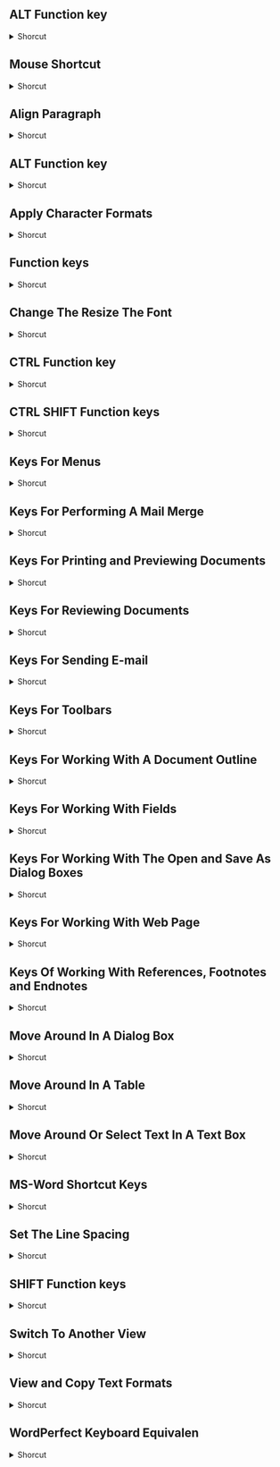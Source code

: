 </details>

## ALT Function key
<details>
           <summary>Shorcut</summary>

Shortcut | Description
------------ | -------------
Shift + F4 | Find next match | 
</details>

## Mouse Shortcut
<details>
           <summary>Shorcut</summary>

Shortcut | Description
------------ | -------------
Click, hold, and drag | Selects text from where you click and hold to the point you drag and let go. | 
Ctrl + Mouse wheel | Zooms in and out of document. | 
Double-click | If double-clicking a word, selects the complete word. | 
Triple-click | Selects the line or paragraph of the text where the mouse is triple-clicked. | 
</details>

## Align Paragraph
<details>
           <summary>Shorcut</summary>

Shortcut | Description
------------ | -------------
Ctrl + E | Center a paragraph | 
Ctrl + J | Justify a paragraph | 
Ctrl + L | Left align a paragraph | 
Ctrl + M | Indent a paragraph from the left | 
Ctrl + Q | Remove paragraph formatting | 
Ctrl + R | Right align a paragraph | 
Ctrl + Shift + M | Remove a paragraph indent from the left | 
Ctrl + Shift + T | Reduce a handing indent | 
Ctrl + T | Create a handing indent | 
</details>

## ALT Function key
<details>
           <summary>Shorcut</summary>

Shortcut | Description
------------ | -------------
Alt + F1 | Go to the next field | 
Alt + F10 | Maximize the program window | 
Alt + F11 | Display Microsoft Visual Basic code | 
Alt + F3 | Create an auto text entry | 
Alt + F4 | Quit Word. | 
Alt + F5 | Restore the program window size | 
Alt + F7 | Find the next misspelling or grammatical error. The Check spelling as you type check box must be selected. | 
Alt + F8 | Run a macro | 
Alt + F9 | Switch between all field codes and their results | 
</details>

## Apply Character Formats
<details>
           <summary>Shorcut</summary>

Shortcut | Description
------------ | -------------
Ctrl + = | Apply subscript formatting | 
Ctrl + B | Apply bold Formatting | 
Ctrl + D | Change the formatting of characters | 
Ctrl + I | Apply italic formatting | 
Ctrl + Shift + + | Apply superscript formatting(automatic spacing). | 
Ctrl + Shift + A | Format letters as all capital | 
Ctrl + Shift + D | Double-Underline text | 
Ctrl + Shift + H | Apply Hidden text formatting | 
Ctrl + Shift + K | Format letters as small capitals | 
Ctrl + Shift + Q | Change the selection to the Symbol font | 
Ctrl + Shift + W | Underline words but not spaces | 
Ctrl + U | Apply Underline formatting | 
Shift + F3 | Change the case of letters | 
</details>

## Function keys
<details>
           <summary>Shorcut</summary>

Shortcut | Description
------------ | -------------
F1 | Get online help or the Office Assistant. | 
F10 | Activate the menu bar | 
F11 | Go to the next field | 
F12 | Choose the Save As command(File menu) | 
F2 | Move text or graphics | 
F3 | Insert an AutoText Entry | 
F4 | Repeat the last action | 
F5 | Choose the Go To command (Edit menu) | 
F6 | Go to next pane or frame | 
F7 | Choose the Spelling command (Tool menu) | 
F8 | Extend a selection | 
F9 | Update selected fields | 
</details>

## Change The Resize The Font
<details>
           <summary>Shorcut</summary>

Shortcut | Description
------------ | -------------
Ctrl + [ | Decrease the font size by 1 point | 
Ctrl + ] | Increase the font size by 1 point | 
Ctrl + Shift + < | Decrease the font size | 
Ctrl + Shift + > | Increase the font size | 
Ctrl + Shift + P | Change the font size | 
Ctrl + Shift +F | Change the font | 
</details>

## CTRL Function key
<details>
           <summary>Shorcut</summary>

Shortcut | Description
------------ | -------------
Ctrl + F10 | Maximize the document window | 
Ctrl + F11 | Lock a field | 
Ctrl + F12 | Choose the Open command (File menu) | 
Ctrl + F2 | Choose the Print Preview Command (File menu). | 
Ctrl + F3 | Cut to the spike | 
Ctrl + F4 | Close the window | 
Ctrl + F5 | Restore the document window size | 
Ctrl + F6 | Go to the next window | 
Ctrl + F7 | Choose the Move command | 
Ctrl + F8 | Choose the size command (document control menu). | 
Ctrl + F9 | Insert an empty field | 
</details>

## CTRL SHIFT Function keys
<details>
           <summary>Shorcut</summary>

Shortcut | Description
------------ | -------------
Ctrl + Shift + F10 | Activate the ruler | 
Ctrl + Shift + F10 | Choose the Print command (File menu) | 
Ctrl + Shift + F11 | Unlock a field | 
Ctrl + Shift + F3 | Insert the contents of the Spike | 
Ctrl + Shift + F5 | Edit a bookmark | 
Ctrl + Shift + F6 | Go to the previous window | 
Ctrl + Shift + F7 | Update linked information in a Word source document | 
Ctrl + Shift + F8 | Extend a selection or block( then press an arrow key) | 
Ctrl + Shift + F9 | Unlink a field | 

</details>

## Keys For Menus
<details>
           <summary>Shorcut</summary>

Shortcut | Description
------------ | -------------
Alt | Close the visible menu; and submenu at the same time | 
Alt + Spacebar | Show the program icon menu ( on the program title bar). | 
Esc | Close the visible menu; or, with a submenu visible, close the submenu only | 
F10 | Make the menu bar | 
Home or End | Select the first or last command on the menu or submenu | 
</details>

## Keys For Performing A Mail Merge
<details>
           <summary>Shorcut</summary>

Shortcut | Description
------------ | -------------
Alt + Shift + E | Edit a mail-merge data document | 
Alt + Shift + F | Insert a merge field | 
Alt + Shift + K | Preview a mail merge | 
Alt + Shift + M | Print the merged document | 
Alt + Shift + N | Merge a document | 

</details>

## Keys For Printing and Previewing Documents
<details>
           <summary>Shorcut</summary>

Shortcut | Description
------------ | -------------
Alt + Ctrl + I | Switch in or out of Print Preview | 
Arrow Keys | Move around the preview page when zoomed out | 
Ctrl + End | Move to the last preview page when zoomed out | 
Ctrl + Home | Move to the first preview page when zoomed out | 
Ctrl + P | Print a document | 
Page Up or DOWN | move by one preview page when zoomed out | 
</details>

## Keys For Reviewing Documents
<details>
           <summary>Shorcut</summary>

Shortcut | Description
------------ | -------------
Alt + Ctrl + M | Insert a comment | 
Ctrl + End | Go to the end of the list of comments | 
Ctrl + Home | Go to the beginning of the list of comments. | 
Ctrl + Shift + E | Turn track changes on or off | 
End | Go to the end of a comments | 
Home | Go to the beginning of a document | 
</details>

## Keys For Sending E-mail
<details>
           <summary>Shorcut</summary>

Shortcut | Description
------------ | -------------
Alt + B | Open the Address Book in the Bcc field | 
Alt + C | Open the Address Book in the CC field | 
Alt + J | Go to the Subject field. | 
Alt + K | Check the names on the TO, CC and BCC lines against the Address Book | 
Alt + P | Open the Microsoft Outlook Message Options dialog box (in a message, View menu, Options command). | 
Alt + S | Send the active document or message | 
Alt +. (Period) | Open the Address Book in the TO field | 
Ctrl + Shift + B | Open the Address Book | 
Ctrl + Shift + G | Create a message flag | 
Shift + Tab | Select the previous field or button in the mail header. | 
Tab | Select the next box in the e-mail header of the border of the document or message. When the last box in the e-mail header is active | 
</details>

## Keys For Toolbars
<details>
           <summary>Shorcut</summary>

Shortcut | Description
------------ | -------------
Arrow Keys | Move through options in a menus or dropdown list | 
Ctrl + Tab or Ctrl + Shift + T | Select the next or previous toolbar | 
Enter (when a button is select | Perform the action assigned to a button | 
Enter (When a Text box is Sele | Enter text in a text box | 
Enter( when a menu on a toolba | Open the menu | 
F10 | Make the menu bar active | 
Tab or Shift + Tab( When a Too | Select the next or previous button or menu on the toolbar | 
</details>

## Keys For Working With A Document Outline
<details>
           <summary>Shorcut</summary>

Shortcut | Description
------------ | -------------
Alt + Shift + + | Expand text under a heading | 
Alt + Shift + - | Collapse text under a hading | 
Alt + Shift + A | Expand or collapse all text or headings | 
Alt + Shift + I | Show all headings with the Heading 1 style | 
Alt + Shift + L | Show the first line of body text or all body text | 
Alt + Shift + Left Arrow | Promote a paragraph | 
Alt + Shift + N | Show all headings up to Heading n | 
Alt + Shift + Right | Demote a paragraph | 
Alt + Shift + ↑ | Move selected paragraph up | 
Alt + Shift + ↓ | Move selected paragraph down | 
Ctrl + Shift + N | Demote to body text | 
</details>

## Keys For Working With Fields
<details>
           <summary>Shorcut</summary>

Shortcut | Description
------------ | -------------
Alt + Ctrl + L | A LISTNUM field | 
Alt + F9 | Switch between all field codes and their results | 
Alt + Shift + D | A DATE field. | 
Alt + Shift + F9 | Run GO TO BUTTON on MACRO BUTTON from the field that displays the field results | 
Alt + Shift + P | A PAGE field | 
Alt + Shift + T | A TIME field. | 
Ctrl + F11 | Lock a field. | 
Ctrl + F9 | An empty field. | 
Ctrl + Shift + F11 | Unlock a field. | 
Ctrl + Shift + F9 | Unlink a field | 
F11 | Go to the next field. | 
F9 | Update selected fields. | 
Shift + F11 | Go to the previous field. | 
Shift + F9 | Switch between a field code and its results | 
</details>

## Keys For Working With The Open and Save As Dialog Boxes
<details>
           <summary>Shorcut</summary>

Shortcut | Description
------------ | -------------
Alt + 1 | Go to the previous folder { } | 
Alt + 2 | Open the folder up one level from the open folder (Up One Level button) | 
Alt + 3 | Closes the dialog box and pens your World Wide Web search page(Search the Web button) | 
Alt + 4 | Delete the selected folder or file(Delete button) | 
Alt + 5 | Create a new subfolder in the open folder (create New Folder button) | 
Alt + 6 | Switch between List, Details, Properties, and Preview views | 
Alt + 7 | Show the Tools menu (Tools button) | 
Ctrl + F12 | Display the Open dialog box | 
F12 | Display the Save As dialog box | 
F5 | Update the files visible in the Open or Save As dialog box (File menu). | 
</details>

## Keys For Working With Web Page
<details>
           <summary>Shorcut</summary>

Shortcut | Description
------------ | -------------
Alt + Left Arrow | Go back one page | 
Alt + Right Arrow | Go forward one page | 
Ctrl + K | Insert a hyperlink | 
F9 | Refresh | 
</details>

## Keys Of Working With References, Footnotes and Endnotes
<details>
           <summary>Shorcut</summary>

Shortcut | Description
------------ | -------------
Alt + Ctrl + D | Insert an endnote. | 
Alt + Ctrl + F | Insert a footnote | 
Alt + Shift + I | Make a table of authorities entry | 
Alt + Shift + P | Make a table of contents entr | 
Alt + Shift + X | Mark an index entry | 
</details>

## Move Around In A Dialog Box
<details>
           <summary>Shorcut</summary>

Shortcut | Description
------------ | -------------
Alt + Down Arrow | Open the selected list | 
Alt + Letter Key | Select the option or select or clear the check box next to the letter underlined in the option name | 
Arrow Keys | Move between options in the selected list or between some options in a group of options | 
Ctrl + Shift + Tab or Ctrl + P | Switch to the previous tab in a dialog box | 
Ctrl + Tab or Ctrl + Page Down | Switch to the next tab in a dialog box | 
Enter | Perform the action assigned to the default button in a the dialog box | 
Esc | Close the selected list | 
Esc | Cancel the command and close the dialog box | 
Letter Key | In the selected list, move to the next option that starts with the letter you type | 
Shift + Tab | Move to the previous option or option group | 
Spacebar | Perform the action assigned to the selected buttons; select clear the check box | 
Tab | Move to the next option or option group | 
</details>

## Move Around In A Table
<details>
           <summary>Shorcut</summary>

Shortcut | Description
------------ | -------------
Alt + Ctrl + Home | Browse through a document | 
Alt + Ctrl + Y | Repeat find. after closing find option and replace window | 
Alt + Ctrl + Z | Go back to a page, bookmark, footnotes, table, comment,graphic or other location | 
Alt + End | Last cell in a row | 
Alt + Home | First cell in a row | 
Alt + Page Down | Last cell in a column | 
Alt + Page Up | First cell in a column | 
Alt + Shift + C | Remove the document window split | 
Alt + Shift + S | Split the document window | 
Ctrl + Tab | Tab character in a cell | 
Down Arrow | Next row | 
Enter | New paragraph in a cell. | 
Shift + Tab | Previous cell in a row | 
Tab | Next cell in a row | 
Up Arrow | Previous row | 
</details>

## Move Around Or Select Text In A Text Box
<details>
           <summary>Shorcut</summary>

Shortcut | Description
------------ | -------------
Ctrl + Left or Ctrl + Right | Move one word to the left or right | 
Ctrl + Shift + Left | Select or cancel the selection of one word to the left | 
Ctrl + Shift + Right | Select or cancel the selection of one word to the right | 
End | Move to the end of the line | 
Home | Move to the beginning of the line | 
Left Arrow or Right Arrow | Move one character to the left or right | 
Shift + End | Select from the insertion point to the end of the line | 
Shift + Home | Select from the insertion point to the beginning of the line | 
Shift + Left | Select or cancel the selection of one character to the left | 
Shift + Right | Select or Cancel the selection of one character to the right | 
</details>

## MS-Word Shortcut Keys
<details>
           <summary>Shorcut</summary>

Shortcut | Description
------------ | -------------
Alt + Ctrl + Page Down | To the end of the wndow | 
Alt + Ctrl + Page up | To the top of the window | 
Alt + Ctrl + Period | An ellipsis | 
Alt + Ctrl + R | The registered trademark symbol | 
Alt + Ctrl + Shift + Page Down | To the end of a window | 
Alt + F3 | Create Auto text | 
Backspace | Delete one character to the left. | 
Ctrl + Shift + F3 | Paste the Spike contents | 
Ctrl + E | Set the Center alignment. | 
Ctrl + A | Select all the contents of the document | 
Ctrl + Alt + C | The copyright symbol. | 
Ctrl + Alt + T | Trademark symbol | 
Ctrl + B | Make letters bold | 
Ctrl + Backspace | Delete one word to the right | 
Ctrl + C | Make a copy of selected text or picture. | 
Ctrl + Delete | Delete one word to the right | 
Ctrl + Down Arrow | One paragraph down | 
Ctrl + End | To the end of a document | 
Ctrl + Enter | A page break | 
Ctrl + F | Display the Find dialog box. | 
Ctrl + F9 | A field | 
Ctrl + G | Display the Go to dialog box | 
Ctrl + H | Display the Replace dialog box | 
Ctrl + Home | To the beginning of a document | 
Ctrl + Hyphen | An optional hyphen | 
Ctrl + I | Make the letters Italic | 
Ctrl + J | Justify the text of the document | 
Ctrl + K | Link the selected. | 
Ctrl + L | Set the Left alignment. | 
Ctrl + Left Arrow | One word to the left | 
Ctrl + M | Set the tab stop Position | 
Ctrl + N | Create the new document | 
Ctrl + O | Open an existing document | 
Ctrl + P | Print the contents of the document | 
Ctrl + Page Down | To the top of the next page | 
Ctrl + Page Up | To the top of the previous page | 
CTRL + Q | Remove paragraph formatting | 
Ctrl + R | Display the Replace dialog box | 
Ctrl + Right Arrow | One word to the right | 
Ctrl + S | Save the document | 
Ctrl + Shift + < | Decrease the font size | 
Ctrl + Shift + > | Increase the font size | 
Ctrl + Shift + Down Arrow | To the end of a paragraph | 
Ctrl + Shift + End | To the end of a document | 
Ctrl + Shift + Enter | A column break | 
Ctrl + Shift + Home | To the beginning of the document | 
Ctrl + Shift + Hyphen | A non breaking hyphen | 
Ctrl + Shift + Left Arrow | To the end of a line. | 
Ctrl + Shift + Right Arrown | To the end of a word | 
Ctrl + Shift + Spacebar | A non breaking space. | 
Ctrl + Shift + Up Arrow | To the beginning of the document | 
Ctrl + Spacebar | Remove character formatting | 
Ctrl + T | Set the tab stop position | 
Ctrl + U | Make the letters Underline. | 
Ctrl + Up Arrow | One paragraph up | 
Ctrl + V | Paste text or an object. | 
Ctrl + W | Close the document | 
Ctrl + X | Cut the selected text or Picture | 
Ctrl + Y | Redo the last action | 
Ctrl + Z | Undo the last action | 
Ctrl+ D | Display the Font dialog box. | 
Ctrl+F3 | Cut to the Spike | 
Delete | Delete one character to the right. | 
Down Arrow | Down one line | 
End | To the end of a line | 
Esc | Turn extend mode off | 
F8 | Turn extend mode on | 
Home | To the beginning of a line | 
Left Arrow | One character to the left | 
Page Down | Down one screen (Scrolling) | 
Page Up | Up one screen (Scrolling) | 
Right Arrow | One character to the right | 
Shift + Down Arrow | One line down | 
Shift + End | To the end of the line | 
Shift + Enter | A line Break. | 
Shift + F5 | To previous revision | 
Shift + F8 | Reduce the selection size. | 
Shift + Home | To the beginning of a line | 
Shift + Left Arrow | One character to the left | 
Shift + Page Down | One screen down | 
Shift + Page Up | One screen up | 
Shift + Right Arrow | One character to the right | 
Shift + Tab | Select the preceding cell's contents | 
Shift + Up Arrow | One line up | 
Tab | Select the next cell's document | 
Up Arrow | Up one line | 
</details>

## Set The Line Spacing
<details>
           <summary>Shorcut</summary>

Shortcut | Description
------------ | -------------
Ctrl + 0 (zero) | Add or remove one line space preceding a paragraph | 
Ctrl + 1 | Single-space lines | 
Ctrl + 2 | Double-space lines | 
Ctrl+ 5 | Set 1.5-line spacing | 
</details>

## SHIFT Function keys
<details>
           <summary>Shorcut</summary>

Shortcut | Description
------------ | -------------
Shift + F1 | Start context-sensitive Help or reveal formatting | 
Shift + F10 | Display a shortcut menu | 
Shift + F11 | Go to the previous field | 
Shift + F12 | Choose the Save command (File menu) | 
Shift + F2 | Copy text | 
Shift + F3 | Change the case of letters | 
Shift + F4 | Repeat a Find or Go To action | 
Shift + F5 | Move to a previous revision | 
Shift + F6 | Go to the previous pane or frame | 
Shift + F7 | Choose the Thesaurus command (Tools menu ,Language submenu) | 
Shift + F8 | Shrink a selection | 
Shift + F9 | Switch between a field code and its result. | 
</details>

## Switch To Another View
<details>
           <summary>Shorcut</summary>

Shortcut | Description
------------ | -------------
Alt + Ctrl + N | Switch to Normal view | 
Alt + Ctrl + O | Switch to outline view | 
Alt + Ctrl + P | Switch to print layout view. | 
Ctrl + \ | Move between a master document and the subdocuments | 
</details>

## View and Copy Text Formats
<details>
           <summary>Shorcut</summary>

Shortcut | Description
------------ | -------------
Ctrl + Shift + * | Display nonprinting characters | 
Ctrl + Shift + C | Copy formats | 
Ctrl + Shift + V | Paste formats | 
Shift + F1 | Review text formatting | 
</details>

## WordPerfect Keyboard Equivalen
<details>
           <summary>Shorcut</summary>

Shortcut | Description
------------ | -------------
Alt + Ctrl + E | Endnote | 
Alt + Ctrl + F | Footnote | 
Alt + Ctrl + M | Comment | 
Alt + F4 | Exit | 
Alt + Shift + D | Date Code | 
Ctrl + = | Subscript | 
Ctrl + B | Bold the text in a paragraph | 
Ctrl + D | Font | 
Ctrl + Delete | Delete to Right Word Boundary | 
Ctrl + E | Justify Center | 
Ctrl + I | Italic | 
Ctrl + J | Justify full | 
Ctrl + L | Justify Left | 
Ctrl + M | Indent | 
Ctrl + R | Justify Right | 
Ctrl + Shift + + | Superscript | 
Ctrl + Shift + D | Double Underline | 
Ctrl + T (Hanging Indent) | Margin Release | 
Dtrl + Backspace | Delete the word | 
F1 | Help | 
F8, Arrow Key, Delete | Delete Block | 
Home + Backspace | Delete to Left Word Boundary | 
Shift + Arrow Key | Block | 
Shift + Down Arrow (To End of | Delete to End of Page | 
Shift + End, Delete | Delete to End of Line | 
Shift + F1,Click | Reveal Codes
</details>
